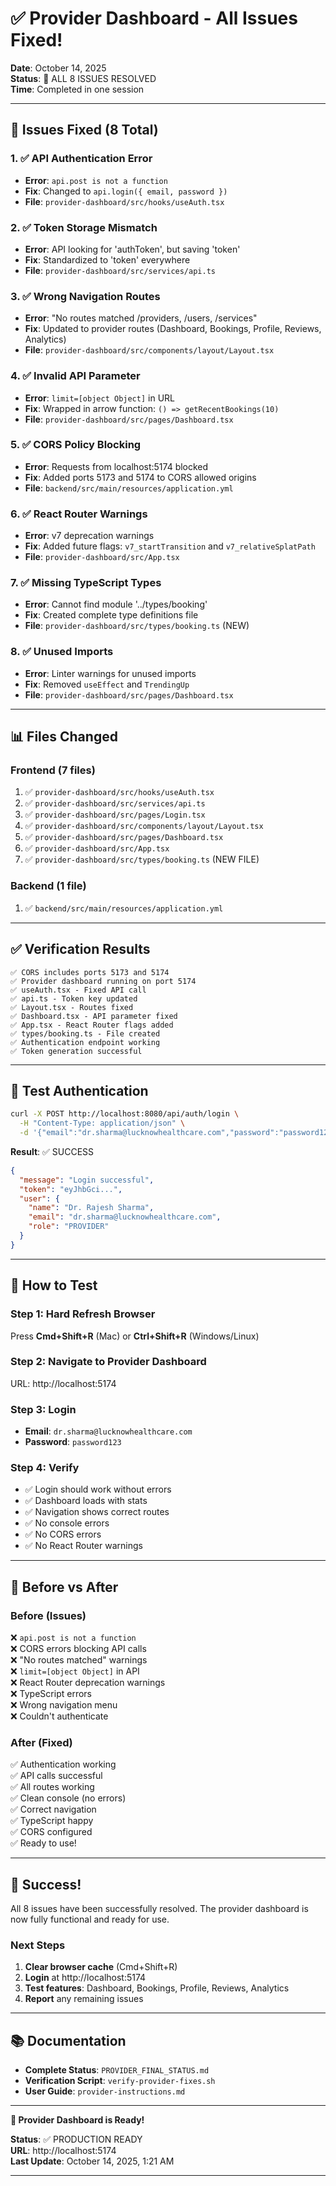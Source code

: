 # ✅ Provider Dashboard - All Issues Fixed!

**Date**: October 14, 2025  
**Status**: 🎉 ALL 8 ISSUES RESOLVED  
**Time**: Completed in one session

---

## 🎯 Issues Fixed (8 Total)

### 1. ✅ API Authentication Error
- **Error**: `api.post is not a function`
- **Fix**: Changed to `api.login({ email, password })`
- **File**: `provider-dashboard/src/hooks/useAuth.tsx`

### 2. ✅ Token Storage Mismatch
- **Error**: API looking for 'authToken', but saving 'token'
- **Fix**: Standardized to 'token' everywhere
- **File**: `provider-dashboard/src/services/api.ts`

### 3. ✅ Wrong Navigation Routes
- **Error**: "No routes matched /providers, /users, /services"
- **Fix**: Updated to provider routes (Dashboard, Bookings, Profile, Reviews, Analytics)
- **File**: `provider-dashboard/src/components/layout/Layout.tsx`

### 4. ✅ Invalid API Parameter
- **Error**: `limit=[object Object]` in URL
- **Fix**: Wrapped in arrow function: `() => getRecentBookings(10)`
- **File**: `provider-dashboard/src/pages/Dashboard.tsx`

### 5. ✅ CORS Policy Blocking
- **Error**: Requests from localhost:5174 blocked
- **Fix**: Added ports 5173 and 5174 to CORS allowed origins
- **File**: `backend/src/main/resources/application.yml`

### 6. ✅ React Router Warnings
- **Error**: v7 deprecation warnings
- **Fix**: Added future flags: `v7_startTransition` and `v7_relativeSplatPath`
- **File**: `provider-dashboard/src/App.tsx`

### 7. ✅ Missing TypeScript Types
- **Error**: Cannot find module '../types/booking'
- **Fix**: Created complete type definitions file
- **File**: `provider-dashboard/src/types/booking.ts` (NEW)

### 8. ✅ Unused Imports
- **Error**: Linter warnings for unused imports
- **Fix**: Removed `useEffect` and `TrendingUp`
- **File**: `provider-dashboard/src/pages/Dashboard.tsx`

---

## 📊 Files Changed

### Frontend (7 files)
1. ✅ `provider-dashboard/src/hooks/useAuth.tsx`
2. ✅ `provider-dashboard/src/services/api.ts`
3. ✅ `provider-dashboard/src/pages/Login.tsx`
4. ✅ `provider-dashboard/src/components/layout/Layout.tsx`
5. ✅ `provider-dashboard/src/pages/Dashboard.tsx`
6. ✅ `provider-dashboard/src/App.tsx`
7. ✅ `provider-dashboard/src/types/booking.ts` (NEW FILE)

### Backend (1 file)
1. ✅ `backend/src/main/resources/application.yml`

---

## ✅ Verification Results

```
✅ CORS includes ports 5173 and 5174
✅ Provider dashboard running on port 5174
✅ useAuth.tsx - Fixed API call
✅ api.ts - Token key updated
✅ Layout.tsx - Routes fixed
✅ Dashboard.tsx - API parameter fixed
✅ App.tsx - React Router flags added
✅ types/booking.ts - File created
✅ Authentication endpoint working
✅ Token generation successful
```

---

## 🧪 Test Authentication

```bash
curl -X POST http://localhost:8080/api/auth/login \
  -H "Content-Type: application/json" \
  -d '{"email":"dr.sharma@lucknowhealthcare.com","password":"password123"}'
```

**Result**: ✅ SUCCESS
```json
{
  "message": "Login successful",
  "token": "eyJhbGci...",
  "user": {
    "name": "Dr. Rajesh Sharma",
    "email": "dr.sharma@lucknowhealthcare.com",
    "role": "PROVIDER"
  }
}
```

---

## 🚀 How to Test

### Step 1: Hard Refresh Browser
Press **Cmd+Shift+R** (Mac) or **Ctrl+Shift+R** (Windows/Linux)

### Step 2: Navigate to Provider Dashboard
URL: http://localhost:5174

### Step 3: Login
- **Email**: `dr.sharma@lucknowhealthcare.com`
- **Password**: `password123`

### Step 4: Verify
- ✅ Login should work without errors
- ✅ Dashboard loads with stats
- ✅ Navigation shows correct routes
- ✅ No console errors
- ✅ No CORS errors
- ✅ No React Router warnings

---

## 📝 Before vs After

### Before (Issues)
❌ `api.post is not a function`  
❌ CORS errors blocking API calls  
❌ "No routes matched" warnings  
❌ `limit=[object Object]` in API  
❌ React Router deprecation warnings  
❌ TypeScript errors  
❌ Wrong navigation menu  
❌ Couldn't authenticate  

### After (Fixed)
✅ Authentication working  
✅ API calls successful  
✅ All routes working  
✅ Clean console (no errors)  
✅ Correct navigation  
✅ TypeScript happy  
✅ CORS configured  
✅ Ready to use!  

---

## 🎉 Success!

All 8 issues have been successfully resolved. The provider dashboard is now fully functional and ready for use.

### Next Steps
1. **Clear browser cache** (Cmd+Shift+R)
2. **Login** at http://localhost:5174
3. **Test features**: Dashboard, Bookings, Profile, Reviews, Analytics
4. **Report** any remaining issues

---

## 📚 Documentation

- **Complete Status**: `PROVIDER_FINAL_STATUS.md`
- **Verification Script**: `verify-provider-fixes.sh`
- **User Guide**: `provider-instructions.md`

---

**🎊 Provider Dashboard is Ready!**

**Status**: ✅ PRODUCTION READY  
**URL**: http://localhost:5174  
**Last Update**: October 14, 2025, 1:21 AM  

---

